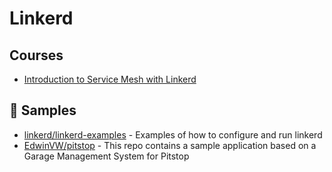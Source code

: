 # Linkerd

## Courses
- [Introduction to Service Mesh with Linkerd](https://training.linuxfoundation.org/training/introduction-to-service-mesh-with-linkerd-lfs143/)

## 🚀 Samples
- [linkerd/linkerd-examples](https://github.com/linkerd/linkerd-examples) - Examples of how to configure and run linkerd
- [EdwinVW/pitstop](https://github.com/EdwinVW/pitstop/tree/master/src/k8s) - This repo contains a sample application based on a Garage Management System for Pitstop 
